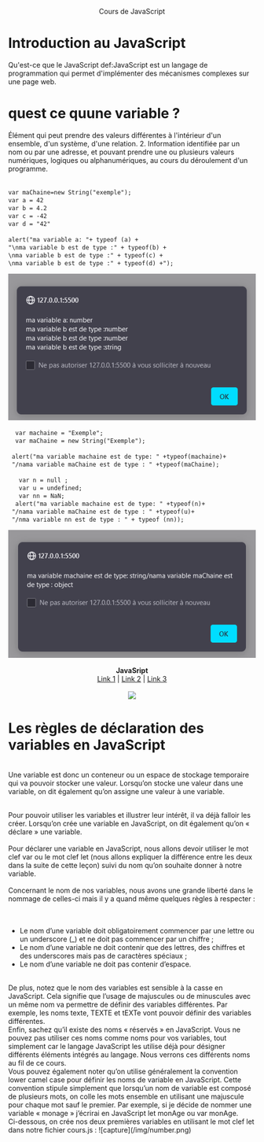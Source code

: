 

<p align="center">
  Cours de JavaScript
</p>

# Introduction au JavaScript

Qu'est-ce que le JavaScript
def:JavaScript est un langage de programmation qui permet d'implémenter des mécanismes complexes sur une page web.

# quest ce quune variable ?

Élément qui peut prendre des valeurs différentes à l'intérieur d'un ensemble, d'un système, d'une relation. 2. Information identifiée par un nom ou par une adresse, et pouvant prendre une ou plusieurs valeurs numériques, logiques ou alphanumériques, au cours du déroulement d'un programme.</br>
</br>
```
var maChaine=new String("exemple");
var a = 42
var b = 4.2
var c = -42
var d = "42"

alert("ma variable a: "+ typeof (a) +
"\nma variable b est de type :" + typeof(b) +
\nma variable b est de type :" + typeof(c) +
\nma variable b est de type :" + typeof(d) +");
```
![capture](/img/number.png)   
```
  var machaine = "Exemple";
  var maChaine = new String("Exemple");

 alert("ma variable machaine est de type: " +typeof(machaine)+
 "/nama variable maChaine est de type : " +typeof(maChaine);

   var n = null ;
   var u = undefined;
   var nn = NaN;
  alert("ma variable machaine est de type: " +typeof(n)+
 "/nama variable maChaine est de type : " +typeof(u)+
 "/nma variable nn est de type : " + typeof (nn));  
```
![capture](/img/object.png)

<p align="center">
  <b>JavaSript</b><br>
  <a href="#">Link 1</a> |
  <a href="#">Link 2</a> |
  <a href="#">Link 3</a>
  <br><br>
  <img src="http://s.4cdn.org/image/title/105.gif">
</p>


# Les règles de déclaration des variables en JavaScript </br>
</br>
Une variable est donc un conteneur ou un espace de stockage temporaire qui va pouvoir stocker une valeur. Lorsqu’on stocke une valeur dans une variable, on dit également qu’on assigne une valeur à une variable.</br>
</br>

Pour pouvoir utiliser les variables et illustrer leur intérêt, il va déjà falloir les créer. Lorsqu’on crée une variable en JavaScript, on dit également qu’on « déclare » une variable.</br>
</br>
Pour déclarer une variable en JavaScript, nous allons devoir utiliser le mot clef var ou le mot clef let (nous allons expliquer la différence entre les deux dans la suite de cette leçon) suivi du nom qu’on souhaite donner à notre variable.</br>
</br>
Concernant le nom de nos variables, nous avons une grande liberté dans le nommage de celles-ci mais il y a quand même quelques règles à respecter :</br>
</br>
</br>

* Le nom d’une variable doit obligatoirement commencer par une lettre ou un underscore (_) et ne doit pas commencer par un chiffre ;
*    Le nom d’une variable ne doit contenir que des lettres, des chiffres et des underscores mais pas de caractères spéciaux ;
*    Le nom d’une variable ne doit pas contenir d’espace.
</br>
De plus, notez que le nom des variables est sensible à la casse en JavaScript. Cela signifie que l’usage de majuscules ou de minuscules avec un même nom va permettre de définir des variables différentes. Par exemple, les noms texte, TEXTE et tEXTe vont pouvoir définir des variables différentes.
</br>
Enfin, sachez qu’il existe des noms « réservés » en JavaScript. Vous ne pouvez pas utiliser ces noms comme noms pour vos variables, tout simplement car le langage JavaScript les utilise déjà pour désigner différents éléments intégrés au langage. Nous verrons ces différents noms au fil de ce cours.
</br>
Vous pouvez également noter qu’on utilise généralement la convention lower camel case pour définir les noms de variable en JavaScript. Cette convention stipule simplement que lorsqu’un nom de variable est composé de plusieurs mots, on colle les mots ensemble en utilisant une majuscule pour chaque mot sauf le premier. Par exemple, si je décide de nommer une variable « monage » j’écrirai en JavaScript let monAge ou var monAge.

</br>
Ci-dessous, on crée nos deux premières variables en utilisant le mot clef let dans notre fichier cours.js :  
![capture](/img/number.png)   



